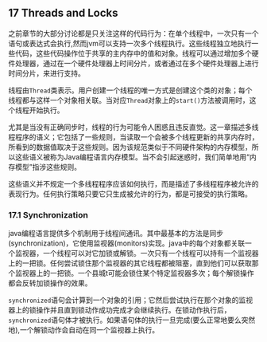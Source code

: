 ## 17 Threads and Locks 

之前章节的大部分讨论都是只关注这样的代码行为：在单个线程中，一次只有一个语句或表达式会执行,然而jvm可以支持一次多个线程执行。这些线程独立地执行一些代码，这些代码操作位于共享的主内存中的值和对象。线程可以通过增加多个硬件处理器，通过在一个硬件处理器上时间分片，或者通过在多个硬件处理器上进行时间分片，来进行支持。

线程由`Thread`类表示。用户创建一个线程的唯一方式是创建这个类的对象；每个线程都与这样一个对象相关联。当对应`Thread`对象上的`start()`方法被调用时，这个线程开始执行。

尤其是当没有正确同步时，线程的行为可能令人困惑且违反直觉。这一章描述多线程程序的语义；它包括了一些规则，当读取一个会被多个线程更新的共享内存时，所看到的数据值取决于这些规则。因为该规范类似于不同硬件架构的内存模型，所以这些语义被称为Java编程语言内存模型。当不会引起迷惑时，我们简单地用“内存模型”指涉这些规则。

这些语义并不规定一个多线程程序应该如何执行，而是描述了多线程程序被允许的表现行为。任何执行策略只要它只生成被允许的行为，都是可接受的执行策略。

### 17.1 Synchronization

java编程语言提供多个机制用于线程间通讯。其中最基本的方法是同步(synchronization)，它使用监视器(monitors)实现。java中的每个对象都关联一个监视器，一个线程可以对它加锁或解锁。一次只有一个线程可以持有一个监视器上的一把锁。任何尝试锁住那个监视器的其它线程都被阻塞，直到他们可以获取那个监视器上的一把锁。一个县城t可能会锁住某个特定监视器多次；每个解锁操作都会反转加锁操作的效果。

`synchronized`语句会计算到一个对象的引用；它然后尝试执行在那个对象的监视器上的锁操作并且直到锁动作成功完成才会继续执行。在锁动作执行后，`synchronized`语句体才被执行。如果语句体的执行一旦完成(要么正常地要么突然地),一个解锁动作会自动在同一个监视器上执行。